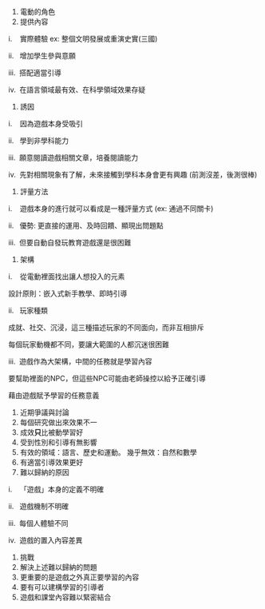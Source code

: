 
1. 電動的角色
2. 提供內容

i.    實際體驗 ex: 整個文明發展或重演史實(三國)

ii.   增加學生參與意願

iii.  搭配適當引導

iv.  在語言領域最有效、在科學領域效果存疑

1. 誘因

i.    因為遊戲本身受吸引

ii.   學到非學科能力

iii.  願意閱讀遊戲相關文章，培養閱讀能力

iv.  先對相關現象有了解，未來接觸到學科本身會更有興趣 (前測沒差，後測很棒)

1. 評量方法

i.    遊戲本身的進行就可以看成是一種評量方式 (ex: 通過不同關卡)

ii.   優勢: 更直接的運用、及時回饋、顯現出問題點

iii.  但要自動自發玩教育遊戲還是很困難

1. 架構

i.    從電動裡面找出讓人想投入的元素

設計原則：嵌入式新手教學、即時引導

ii.   玩家種類

成就、社交、沉浸，這三種描述玩家的不同面向，而非互相排斥

每個玩家動機都不同，要讓大範圍的人都沉迷很困難

iii.  遊戲作為大架構，中間的任務就是學習內容

要幫助裡面的NPC，但這些NPC可能由老師操控以給予正確引導

藉由遊戲賦予學習的任務意義

1. 近期爭議與討論
2. 每個研究做出來效果不一
3. 成效**只**比被動學習好
4. 受到性別和引導有無影響
5. 有效的領域：語言、歷史和運動。 幾乎無效：自然和數學
6. 有適當引導效果更好
7. 難以歸納的原因

i.    「遊戲」本身的定義不明確

ii.   遊戲機制不明確

iii.  每個人體驗不同

iv.  遊戲的置入內容差異

1. 挑戰
2. 解決上述難以歸納的問題
3. 更重要的是遊戲之外真正要學習的內容
4. 要有可以建構學習的引導者
5. 遊戲和課堂內容難以緊密結合